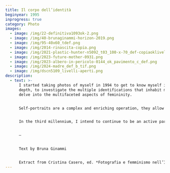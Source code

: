 ```yaml
---
title: Il corpo dell’identità
beginyear: 1995
inprogress: true
category: Photo
images:
  - image: /img/22-definitiva1093ok-2.png
  - image: /img/40-brunaginammi-horizon-2019.png
  - image: /img/95-40x60_tdef.png
  - image: /img/2014-rinascita-copia.png
  - image: /img/2021-plastic-hunter-n5092_t03_100-x-70_def-copiaoklivelli-uniti.png
  - image: /img/2023-future-mother-0931.png
  - image: /img/2023-albero-in-pericolo-0144_ok_pavimento_c_def.png
  - image: /img/2024-madre_def_b_tif.png
  - image: /img/dscn5109_livelli-aperti.png
description:
  - text: >-
      I started taking photos of myself in 1994 to get to know myself in greater
      depth, to investigate the multiple identifications that inhabit me and to
      delve into the multifaceted aspects of femininity. 


      Self-portraits are a complex and enriching operation, they allow me to immerse myself completely in the scene I want to represent; in the split second of a shot I find myself being director, actress, and spectator, allowing me to broaden the horizons of my understanding.


      In the third millennium, I intend to continue to be an active participant as a photographer because as Donata Pizzi says, “photography of women is feminist because the personal is political”.


      —


      Text by Bruna Ginammi 


      Extract from Cristina Casero, ed. *Fotografia e femminismo nell’Italia degli anni Settanta: Rispecchiamento, indagine critica e testimonianza* (Milan: postmedia books, 2021), 156–157, ISBN-9788874903023
---
```

